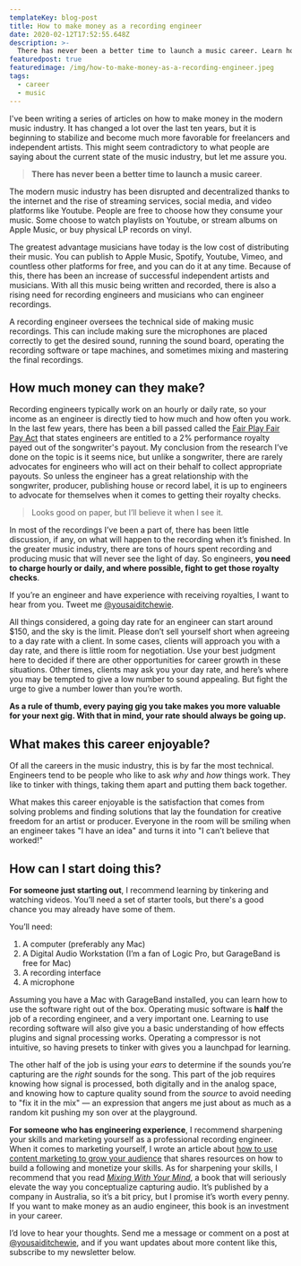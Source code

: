 ```yaml
---
templateKey: blog-post
title: How to make money as a recording engineer
date: 2020-02-12T17:52:55.648Z
description: >-
  There has never been a better time to launch a music career. Learn how recording engineers can make money and build a sustainable music career.
featuredpost: true
featuredimage: /img/how-to-make-money-as-a-recording-engineer.jpeg
tags:
  - career
  - music
---
```


I've been writing a series of articles on how to make money in the modern music industry. It has changed a lot over the last ten years, but it is beginning to stabilize and become much more favorable for freelancers and independent artists. This might seem contradictory to what people are saying about the current state of the music industry, but let me assure you.

> **There has never been a better time to launch a music career**.

The modern music industry has been disrupted and decentralized thanks to the internet and the rise of streaming services, social media, and video platforms like Youtube. People are free to choose how they consume your music. Some choose to watch playlists on Youtube, or stream albums on Apple Music, or buy physical LP records on vinyl.

The greatest advantage musicians have today is the low cost of distributing their music. You can publish to Apple Music, Spotify, Youtube, Vimeo, and countless other platforms for free, and you can do it at any time. Because of this, there has been an increase of successful independent artists and musicians. With all this music being written and recorded, there is also a rising need for recording engineers and musicians who can engineer recordings.

A recording engineer oversees the technical side of making music recordings. This can include making sure the microphones are placed correctly to get the desired sound, running the sound board, operating the recording software or tape machines, and sometimes mixing and mastering the final recordings.

## How much money can they make?

Recording engineers typically work on an hourly or daily rate, so your income as an engineer is directly tied to how much and how often you work. In the last few years, there has been a bill passed called the <a href="https://www.soundexchange.com/advocacy/reintroduction-fair-play-fair-pay-act/" target="_blank" rel="noopener noreferrer">Fair Play Fair Pay Act</a> that states engineers are entitled to a 2% performance royalty payed out of the songwriter's payout. My conclusion from the research I’ve done on the topic is it seems nice, but unlike a songwriter, there are rarely advocates for engineers who will act on their behalf to collect appropriate payouts. So unless the engineer has a great relationship with the songwriter, producer, publishing house or record label, it is up to engineers to advocate for themselves when it comes to getting their royalty checks.

> Looks good on paper, but I’ll believe it when I see it.

In most of the recordings I’ve been a part of, there has been little discussion, if any, on what will happen to the recording when it’s finished. In the greater music industry, there are tons of hours spent recording and producing music that will never see the light of day. So engineers, **you need to charge hourly or daily, and where possible, fight to get those royalty checks**.

If you’re an engineer and have experience with receiving royalties, I want to hear from you. Tweet me [@yousaiditchewie](https://twitter.com/yousaiditchewie).

All things considered, a going day rate for an engineer can start around \$150, and the sky is the limit. Please don’t sell yourself short when agreeing to a day rate with a client. In some cases, clients will approach you with a day rate, and there is little room for negotiation. Use your best judgment here to decided if there are other opportunities for career growth in these situations. Other times, clients may ask you your day rate, and here’s where you may be tempted to give a low number to sound appealing. But fight the urge to give a number lower than you’re worth.

**As a rule of thumb, every paying gig you take makes you more valuable for your next gig. With that in mind, your rate should always be going up.**

## What makes this career enjoyable?

Of all the careers in the music industry, this is by far the most technical. Engineers tend to be people who like to ask _why_ and _how_ things work. They like to tinker with things, taking them apart and putting them back together.

What makes this career enjoyable is the satisfaction that comes from solving problems and finding solutions that lay the foundation for creative freedom for an artist or producer. Everyone in the room will be smiling when an engineer takes "I have an idea" and turns it into "I can’t believe that worked!"

## How can I start doing this?

**For someone just starting out**, I recommend learning by tinkering and watching videos. You’ll need a set of starter tools, but there's a good chance you may already have some of them.

You’ll need:

1. A computer (preferably any Mac)
2. A Digital Audio Workstation (I’m a fan of Logic Pro, but GarageBand is free for Mac)
3. A recording interface
4. A microphone

Assuming you have a Mac with GarageBand installed, you can learn how to use the software right out of the box. Operating music software is **half** the job of a recording engineer, and a very important one. Learning to use recording software will also give you a basic understanding of how effects plugins and signal processing works. Operating a compressor is not intuitive, so having presets to tinker with gives you a launchpad for learning.

The other half of the job is using your _ears_ to determine if the sounds you’re capturing are the _right_ sounds for the song. This part of the job requires knowing how signal is processed, both digitally and in the analog space, and knowing how to capture quality sound from the _source_ to avoid needing to "fix it in the mix" — an expression that angers me just about as much as a random kit pushing my son over at the playground.

**For someone who has engineering experience**, I recommend sharpening your skills and marketing yourself as a professional recording engineer. When it comes to marketing yourself, I wrote an article about [how to use content marketing to grow your audience](/blog/how-musicians-can-grow-their-audience-with-content-marketing/) that shares resources on how to build a following and monetize your skills. As for sharpening your skills, I recommend that you read <a href="https://www.amazon.com/Mixing-Your-Mind-Closely-Engineering/dp/0646428756/" target="_blank" rel="noopener noreferrer">_Mixing With Your Mind_</a>, a book that will seriously elevate the way you conceptualize capturing audio. It’s published by a company in Australia, so it’s a bit pricy, but I promise it’s worth every penny. If you want to make money as an audio engineer, this book is an investment in your career.

I’d love to hear your thoughts. Send me a message or comment on a post at [@yousaiditchewie](https://instagram.com/yousaiditchewie), and if you want updates about more content like this, subscribe to my newsletter below.
